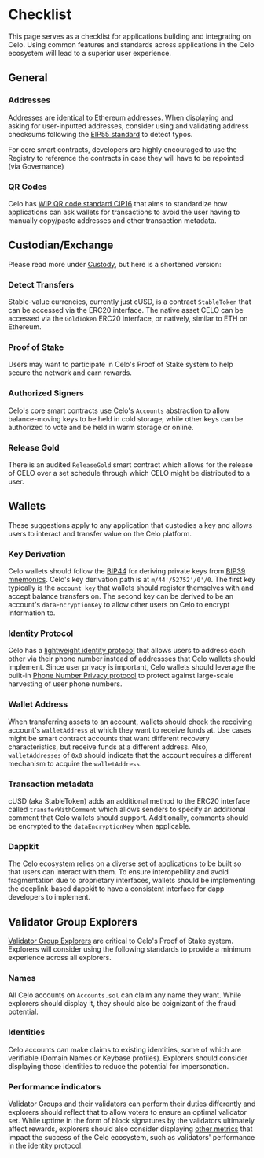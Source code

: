 # Checklist

This page serves as a checklist for applications building and integrating on Celo. Using common features and standards across applications in the Celo ecosystem will lead to a superior user experience.

## General

### Addresses

Addresses are identical to Ethereum addresses. When displaying and asking for user-inputted addresses, consider using and validating address checksums following the [EIP55 standard](https://github.com/ethereum/EIPs/blob/master/EIPS/eip-55.md) to detect typos.

For core smart contracts, developers are highly encouraged to use the Registry to reference the contracts in case they will have to be repointed (via Governance)

### QR Codes

Celo has [WIP QR code standard CIP16](https://github.com/celo-org/celo-proposals/pull/40) that aims to standardize how applications can ask wallets for transactions to avoid the user having to manually copy/paste addresses and other transaction metadata.


## Custodian/Exchange

Please read more under [Custody](./custody.md), but here is a shortened version:

### Detect Transfers
Stable-value currencies, currently just cUSD, is a contract `StableToken` that can be accessed via the ERC20 interface. The native asset CELO can be accessed via the `GoldToken` ERC20 interface, or natively, similar to ETH on Ethereum.

### Proof of Stake
Users may want to participate in Celo's Proof of Stake system to help secure the network and earn rewards.

### Authorized Signers
Celo's core smart contracts use Celo's `Accounts` abstraction to allow balance-moving keys to be held in cold storage, while other keys can be authorized to vote and be held in warm storage or online.

### Release Gold
There is an audited `ReleaseGold` smart contract which allows for the release of CELO over a set schedule through which CELO might be distributed to a user.

## Wallets
These suggestions apply to any application that custodies a key and allows users to interact and transfer value on the Celo platform.

### Key Derivation
Celo wallets should follow the [BIP44](https://github.com/bitcoin/bips/blob/master/bip-0044.mediawiki) for deriving private keys from [BIP39 mnemonics](https://github.com/bitcoin/bips/blob/master/bip-0039.mediawiki). Celo's key derivation path is at `m/44'/52752'/0'/0`. The first key typically is the `account key` that wallets should register themselves with and accept balance transfers on. The second key can be derived to be an account's `dataEncryptionKey` to allow other users on Celo to encrypt information to.

### Identity Protocol
Celo has a [lightweight identity protocol](/celo-codebase/protocol/identity) that allows users to address each other via their phone number instead of addressses that Celo wallets should implement. Since user privacy is important, Celo wallets should leverage the built-in [Phone Number Privacy protocol](/celo-codebase/protocol/identity/phone-number-privacy) to protect against large-scale harvesting of user phone numbers.

### Wallet Address
When transferring assets to an account, wallets should check the receiving account's `walletAddress` at which they want to receive funds at. Use cases might be smart contract accounts that want different recovery characteristics, but receive funds at a different address. Also, `walletAddresses` of `0x0` should indicate that the account requires a different mechanism to acquire the `walletAddress`.

### Transaction metadata
cUSD (aka StableToken) adds an additional method to the ERC20 interface called `transferWithComment` which allows senders to specify an additional comment that Celo wallets should support. Additionally, comments should be encrypted to the `dataEncryptionKey` when applicable.

### Dappkit
The Celo ecosystem relies on a diverse set of applications to be built so that users can interact with them. To ensure interopebility and avoid fragmentation due to proprietary interfaces, wallets should be implementing the deeplink-based dappkit to have a consistent interface for dapp developers to implement.

## Validator Group Explorers

[Validator Group Explorers](../../celo-holder-guide/voting-validators.md#validator-explorers) are critical to Celo's Proof of Stake system. Explorers will consider using the following standards to provide a minimum experience across all explorers.

### Names

All Celo accounts on `Accounts.sol` can claim any name they want. While explorers should display it, they should also be coignizant of the fraud potential.

### Identities

Celo accounts can make claims to existing identities, some of which are verifiable (Domain Names or Keybase profiles). Explorers should consider displaying those identities to reduce the potential for impersonation.

### Performance indicators

Validator Groups and their validators can perform their duties differently and explorers should reflect that to allow voters to ensure an optimal validator set. While uptime in the form of block signatures by the validators ultimately affect rewards, explorers should also consider displaying [other metrics](../../celo-holder-guide/voting-validators.md#choosing-a-validator-group) that impact the success of the Celo ecosystem, such as validators' performance in the identity protocol.
